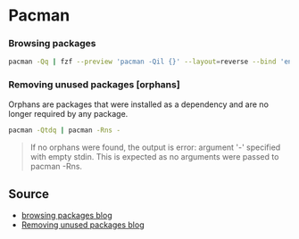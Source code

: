 # Pacman

### Browsing packages

```sh
pacman -Qq | fzf --preview 'pacman -Qil {}' --layout=reverse --bind 'enter:execute(pacman -Qil {} | less)'
```

### Removing unused packages [orphans]

Orphans are packages that were installed as a dependency and are no longer required by any package.

```zsh
pacman -Qtdq | pacman -Rns -
```

> If no orphans were found, the output is error: argument '-' specified with empty stdin. This is expected as no arguments were passed to pacman -Rns.

## Source

- [browsing packages blog](https://wiki.archlinux.org/title/pacman/Tips_and_tricks#Listing_packages)
- [Removing unused packages blog](<https://wiki.archlinux.org/title/pacman/Tips_and_tricks#Removing_unused_packages_(orphans)>)
